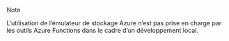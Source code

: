 >[!Note]
> L’utilisation de l’émulateur de stockage Azure n’est pas prise en charge par les outils Azure Functions dans le cadre d’un développement local.
